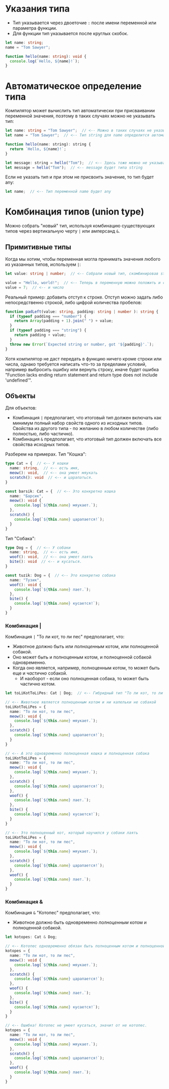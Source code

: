 # Указания типа

* Тип указывается через двоеточие `:` после имени переменной или параметра функции.
* Для функции тип указывается после круглых скобок.

```typescript
let name: string;
name = "Tom Sawyer";
```

```typescript
function hello(name: string): void {
  console.log(`Hello, ${name}!`);
}
```

# Автоматическое определение типа

Компилятор может вычислить тип автоматически при присваивании переменной значения, поэтому в таких случаях можно не указывать тип:

```typescript
let name: string = "Tom Sawyer";  // <-- Можно в таких случаях не указывать тип
let name = "Tom Sawyer";  // <-- Тип string для name определится автоматически
```

```javascript
function hello(name: string): string {
  return `Hello, ${name}!`;
}

let message: string = hello("Tom");  // <-- Здесь тоже можно не указывать тип
let message = hello("Tom");  // <-- message будет типа string
```

Если не указать тип и при этом не присвоить значение, то тип будет any:

```typescript
let name;  // <-- Тип переменной name будет any
```

# Комбинация типов (union type)

Можно собрать "новый" тип, используя комбинацию существующих типов через вертикальную черту `|` или амперсанд `&`. 

## Примитивные типы

Когда мы хотим, чтобы переменная могла принимать значения любого из указанных типов, используем `|`:

```typescript
let value: string | number;  // <-- Собрали новый тип, скомбинировав string и number

value = "Hello, world!";  // <-- Теперь в переменную можно положить и строку,
value = 7;  // <-- и число
```

Реальный пример: добавить отступ к строке. Отступ можно задать либо непосредственно строкой, либо цифрой количества пробелов:

```typescript
function padLeft(value: string, padding: string | number ): string {
  if (typeof padding === "number") {
    return Array(padding + 1).join(" ") + value;
  }
  if (typeof padding === "string") {
    return padding + value;
  }
  throw new Error(`Expected string or number, got '${padding}'.`);
}
```

Хотя компилятор не даст передать в функцию ничего кроме строки или числа, однако требуется написать что-то за пределами условий, например выбросить ошибку или вернуть строку, иначе будет ошибка "Function lacks ending return statement and return type does not include 'undefined'".

## Объекты

Для объектов:

* Комбинация `|` предполагает, что итоговый тип должен включать как минимум полный набор свойств одного из исходных типов. Свойства из другого типа - по желанию в любом количестве (либо полностью, либо частично).
* Комбинация `&` предполагает, что итоговый тип должен включать все свойства исходных типов.

Разберем на примерах. Тип "Кошка":

```typescript
type Cat = {  // <-- У кошки
  name: string,  // <-- есть имя,
  meow(): void,  // <-- она умеет мяукать
  scratch(): void  // <-- и царапаться.
}

const barsik: Cat = {  // <-- Это конкретно кошка
  name: "Барсик",
  meow(): void {
    console.log(`${this.name} мяукает.`);
  },
  scratch() {
    console.log(`${this.name} царапается!`);
  }
}
```

Тип "Собака":

```typescript
type Dog = {  // <-- У собаки
  name: string,  // <-- есть имя,
  woof(): void,  // <-- она умеет лаять
  bite(): void  // <-- и кусаться.
}

const tuzik: Dog = {  // <-- Это конкретно собака
  name: "Тузик",
  woof(): void {
    console.log(`${this.name} лает.`);
  },
  bite() {
    console.log(`${this.name} кусается!`);
  }
}
```

### Комбинация |

Комбинация `|` "То ли кот, то ли пес" предполагает, что:

* Животное должно быть или *полноценным* котом, или полноценной собакой.
* Оно может быть и полноценным котом, и полноценной собакой одновременно.
* Когда оно является, например, полноценным котом, то может быть еще и *частично* собакой.
  * И наоборот - если оно полноценная собака, то может быть частично котом.

```typescript
let toLiKotToLiPes: Cat | Dog;  // <-- Гибридный тип "То ли кот, то ли пес"

// <-- Животное является полноценным котом и ни капельки не собакой
toLiKotToLiPes = {
  name: "То ли кот, то ли пес",
  meow(): void {
    console.log(`${this.name} мяукает.`);
  },
  scratch() {
    console.log(`${this.name} царапается!`);
  }
}

// <-- А это одновременно полноценная кошка и полноценная собака
toLiKotToLiPes = {
  name: "То ли кот, то ли пес",
  meow(): void {
    console.log(`${this.name} мяукает.`);
  },
  scratch() {
    console.log(`${this.name} царапается!`);
  },
  woof() {
    console.log(`${this.name} лает.`);
  },
  bite() {
    console.log(`${this.name} кусается!`);
  }
}

// <-- Это полноценный кот, который научился у собаки лаять
toLiKotToLiPes = {
  name: "То ли кот, то ли пес",
  meow(): void {
    console.log(`${this.name} мяукает.`);
  },
  scratch() {
    console.log(`${this.name} царапается!`);
  },
  woof() {
    console.log(`${this.name} лает.`);
  }
}
```

### Комбинация &

Комбинация `&` "Котопес" предполагает, что:

* Животное должно быть одновременно *полноценным* котом и полноценной собакой.

```typescript
let kotopes: Cat & Dog;

// <-- Котопес одновременно обязан быть полноценным котом и полноценной собакой
kotopes = {
  name: "То ли кот, то ли пес",
  meow(): void {
    console.log(`${this.name} мяукает.`);
  },
  scratch() {
    console.log(`${this.name} царапается!`);
  },
  woof() {
    console.log(`${this.name} лает.`);
  },
  bite() {
    console.log(`${this.name} кусается!`);
  }
}

// <-- Ошибка! Котопес не умеет кусаться, значит от не котопес.
kotopes = {
  name: "То ли кот, то ли пес",
  meow(): void {
    console.log(`${this.name} мяукает.`);
  },
  scratch() {
    console.log(`${this.name} царапается!`);
  },
  woof() {
    console.log(`${this.name} лает.`);
  }
}
```


